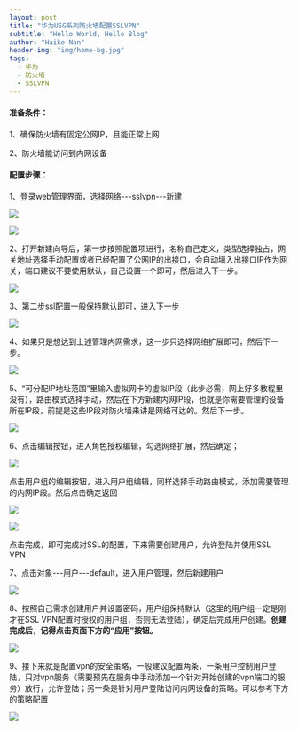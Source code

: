 ```yaml
---
layout: post
title: "华为USG系列防火墙配置SSLVPN"
subtitle: "Hello World, Hello Blog"
author: "Haike Nan"
header-img: "img/home-bg.jpg"
tags: 
  - 华为
  - 防火墙
  - SSLVPN
---
```

#### 准备条件：

1、确保防火墙有固定公网IP，且能正常上网

2、防火墙能访问到内网设备

#### 配置步骤：

1、登录web管理界面，选择网络---sslvpn---新建

![](/assets/img/20221110-sslvpn-1.png)

![](/assets/img/20221110-sslvpn-2.png)

2、打开新建向导后，第一步按照配置项进行，名称自己定义，类型选择独占，网关地址选择手动配置或者已经配置了公网IP的出接口，会自动填入出接口IP作为网关，端口建议不要使用默认，自己设置一个即可，然后进入下一步。

![](/assets/img/20221110-sslvpn-3.png)

3、第二步ssl配置一般保持默认即可，进入下一步

![](/assets/img/20221110-sslvpn-4.png)

4、如果只是想达到上述管理内网需求，这一步只选择网络扩展即可，然后下一步。

![](/assets/img/20221110-sslvpn-5.png)

5、“可分配IP地址范围”里输入虚拟网卡的虚拟IP段（此步必需，网上好多教程里没有），路由模式选择手动，然后在下方新建内网IP段，也就是你需要管理的设备所在IP段，前提是这些IP段对防火墙来讲是网络可达的。然后下一步。

![](/assets/img/20221110-sslvpn-6-1.png)

6、点击编辑按钮，进入角色授权编辑，勾选网络扩展，然后确定；

![](/assets/img/20221110-sslvpn-7.png)

点击用户组的编辑按钮，进入用户组编辑，同样选择手动路由模式，添加需要管理的内网IP段。然后点击确定返回

![](/assets/img/20221110-sslvpn-8.png)

![](/assets/img/20221110-sslvpn-9.png)

点击完成，即可完成对SSL的配置，下来需要创建用户，允许登陆并使用SSL VPN

7、点击对象---用户---default，进入用户管理，然后新建用户

![](/assets/img/20221110-sslvpn-10.png)

8、按照自己需求创建用户并设置密码，用户组保持默认（这里的用户组一定是刚才在SSL VPN配置时授权的用户组，否则无法登陆），确定后完成用户创建。**创建完成后，记得点击页面下方的“应用”按钮。**

![](/assets/img/20221110-sslvpn-11.png)

9、接下来就是配置vpn的安全策略，一般建议配置两条，一条用户控制用户登陆，只对vpn服务（需要预先在服务中手动添加一个针对开始创建的vpn端口的服务）放行，允许登陆；另一条是针对用户登陆访问内网设备的策略。可以参考下方的策略配置

![](/assets/img/20221110-sslvpn-12.png)



